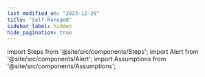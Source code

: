```yaml
---
last_modified_on: "2023-12-29"
title: "Self-Managed"
sidebar_label: hidden
hide_pagination: true
---
```


import Steps from '@site/src/components/Steps';
import Alert from '@site/src/components/Alert';
import Assumptions from '@site/src/components/Assumptions';



